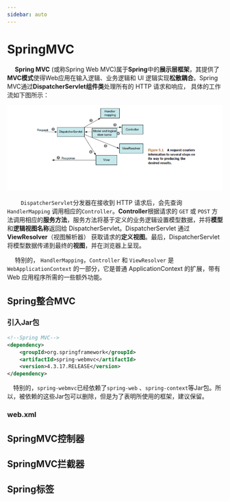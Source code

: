 ```yaml
---
sidebar: auto
---
```


# SpringMVC

​	　**Spring MVC** (或称Spring Web MVC)属于**Spring**中的**展示层框架**，其提供了**MVC模式**使得Web应用在输入逻辑、业务逻辑和 UI 逻辑实现**松散耦合**。Spring MVC通过**DispatcherServlet组件类**处理所有的 HTTP 请求和响应， 具体的工作流如下图所示：

![ssm_dispatcherservlet](./images/ssm_dispatcherservlet.jpg)

​	　　`DispatcherServlet`分发器在接收到 HTTP 请求后，会先查询 `HandlerMapping` 调用相应的`Controller`。**Controller**根据请求的 `GET` 或 `POST` 方法调用相应的**服务方法**，服务方法将基于定义的业务逻辑设置模型数据，并将**模型**和**逻辑视图名称**返回给 DispatcherServlet。DispatcherServlet 通过**ViewResolver**（视图解析器） 获取请求的**定义视图**。最后，DispatcherServlet 将模型数据传递到最终的**视图**，并在浏览器上呈现。

​	　特别的， `HandlerMapping`，`Controller` 和 `ViewResolver` 是 `WebApplicationContext` 的一部分，它是普通 ApplicationContext 的扩展，带有 Web 应用程序所需的一些额外功能。



## Spring整合MVC

### 引入Jar包

```xml
<!--Spring MVC-->
<dependency>
    <groupId>org.springframework</groupId>
    <artifactId>spring-webmvc</artifactId>
    <version>4.3.17.RELEASE</version>
</dependency>
```

​	　特别的，`spring-webmvc`已经依赖了`spring-web` 、`spring-context`等Jar包。所以，被依赖的这些Jar包可以删除，但是为了表明所使用的框架，建议保留。

### web.xml



## SpringMVC控制器



## SpringMVC拦截器



## Spring标签